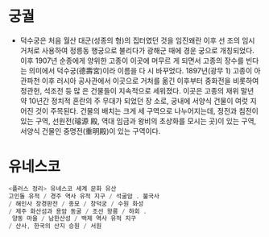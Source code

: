 
# 궁궐
* 덕수궁은 처음 월산 대군(성종의 형)의 집터였던 것을 임진왜란 이후 선
조의 임시 거처로 사용하여 정릉동 행궁으로 불리다가 광해군 때에 경운
궁으로 개칭되었다. 이후 1907년 순종에게 양위한 고종이 이곳에 머무르
게 되면서 고종의 장수를 빈다는 의미에서 덕수궁(德壽宮)이라 이름을 다
시 바꾸었다. 1897년(광무 1) 고종이 아관파천 이후 러시아 공사관에서 
이곳으로 거처를 옮긴 이후부터 중화전을 비롯하여 정관헌, 석조전 등 많
은 건물들이 지속적으로 세워졌다. 이곳은 고종의 재위 말년 약 10년간 정치적 혼란의 주 무대가 되었던 장
소로, 궁내에 서양식 건물이 여럿 지어진 것이 주목된다. 건물의 배치는 
크게 세 구역으로 나누어지는데, 정전과 침전이 있는 구역, 선원전(璿源
殿, 역대 임금과 왕비의 초상화를 모시는 곳)이 있는 구역, 서양식 건물인 
중명전(重明殿)이 있는 구역이다.

# 유네스코
```java
<플러스 정리> 유네스코 세계 문화 유산
고인돌 유적 / 경주 역사 유적 지구 / 석굴암 ․ 불국사 
/ 해인사 장경판전 / 종묘 / 창덕궁 / 수원 화성 
/ 제주 화산섬과 용암 동굴 / 조선 왕릉 / 하회 ․
 양동 마을 / 남한산성 / 백제 역사 유적 지구 
/ 산사, 한국의 산지 승원 / 서원
```
